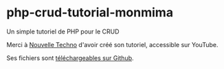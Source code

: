 # php-crud-tutorial-monmima
Un simple tutoriel de PHP pour le CRUD

Merci à [Nouvelle Techno](https://www.youtube.com/watch?v=xHyqnEVr3V4) d'avoir créé son tutoriel, accessible sur YouTube.

Ses fichiers sont [téléchargeables sur Github](https://github.com/NouvelleTechno/php-crud).